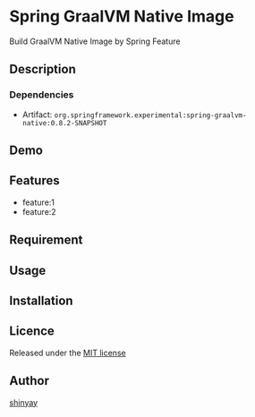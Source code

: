 # Spring GraalVM Native Image

Build GraalVM Native Image by Spring Feature

## Description
### Dependencies
- Artifact: `org.springframework.experimental:spring-graalvm-native:0.8.2-SNAPSHOT`

## Demo

## Features

- feature:1
- feature:2

## Requirement

## Usage

## Installation

## Licence

Released under the [MIT license](https://gist.githubusercontent.com/shinyay/56e54ee4c0e22db8211e05e70a63247e/raw/34c6fdd50d54aa8e23560c296424aeb61599aa71/LICENSE)

## Author

[shinyay](https://github.com/shinyay)
